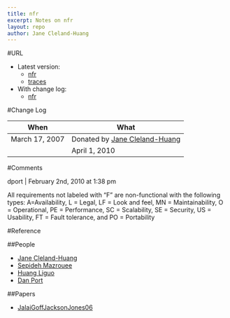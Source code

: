 ```yaml
---
title: nfr
excerpt: Notes on nfr
layout: repo
author: Jane Cleland-Huang
---
```



#URL

  * Latest version: 
    * [nfr](https://terapromise.csc.ncsu.edu:8443/svn/repo/requirements/nfr/nfr.arff)
    * [traces](https://terapromise.csc.ncsu.edu:8443/svn/repo/requirements/nfr/P(1-10)_NFR_FR_trace)
  * With change log:
    * [nfr](https://terapromise.csc.ncsu.edu:8443/svn/repo/requirements/nfr/)

#Change Log

When | What
---- | ----
March 17, 2007 | Donated by [Jane Cleland-Huang](/repo/people)
|| April 1, 2010 || (Additional NFR dataset) Donated by [Sepideh Mazrouee](SepidehMazrouee), [Huang Liguo](HuangLiguo), [Dan Port](DanPort)||

#Comments

dport | February 2nd, 2010 at 1:38 pm

All requirements not labeled with “F” are non-functional with the following types:
A=Availability, L = Legal, LF = Look and feel, MN = Maintainability, O = Operational, PE = Performance, SC = Scalability, SE = Security, US = Usability, FT = Fault tolerance, and PO = Portability

#Reference

##People

 * [Jane Cleland-Huang](JaneClelandHuang)
 * [Sepideh Mazrouee](SepidehMazrouee)
 * [Huang Liguo](HuangLiguo)
 * [Dan Port](DanPort)

##Papers

 * [JalaiGoffJacksonJones06](ClelandHuang06a)
